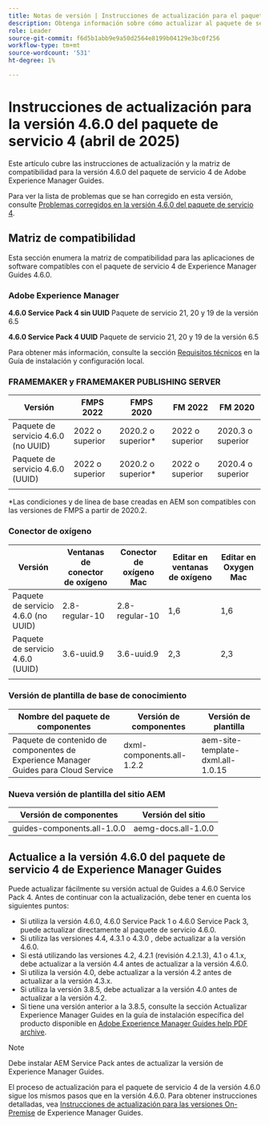 ```yaml
---
title: Notas de versión | Instrucciones de actualización para el paquete de servicio 4 de Adobe Experience Manager Guides 4.6.0
description: Obtenga información sobre cómo actualizar al paquete de servicio 4 de Adobe Experience Manager Guides 4.6.0
role: Leader
source-git-commit: f6d5b1abb9e9a50d2564e8199b04129e3bc0f256
workflow-type: tm+mt
source-wordcount: '531'
ht-degree: 1%

---
```


# Instrucciones de actualización para la versión 4.6.0 del paquete de servicio 4 (abril de 2025)

Este artículo cubre las instrucciones de actualización y la matriz de compatibilidad para la versión 4.6.0 del paquete de servicio 4 de Adobe Experience Manager Guides.

Para ver la lista de problemas que se han corregido en esta versión, consulte [Problemas corregidos en la versión 4.6.0 del paquete de servicio 4](fixed-issues-4-6-0-sp4.md).

## Matriz de compatibilidad

Esta sección enumera la matriz de compatibilidad para las aplicaciones de software compatibles con el paquete de servicio 4 de Experience Manager Guides 4.6.0.

### Adobe Experience Manager

**4.6.0 Service Pack 4 sin UUID**
Paquete de servicio 21, 20 y 19 de la versión 6.5

**4.6.0 Service Pack 4 UUID**
Paquete de servicio 21, 20 y 19 de la versión 6.5

Para obtener más información, consulte la sección [Requisitos técnicos](../install-guide/download-install-technical-requirements.md) en la Guía de instalación y configuración local.

### FRAMEMAKER y FRAMEMAKER PUBLISHING SERVER

| Versión | FMPS 2022 | FMPS 2020 | FM 2022 | FM 2020 |
| --- | --- | --- | --- | --- |
| Paquete de servicio 4.6.0 (no UUID) | 2022 o superior | 2020.2 o superior* | 2022 o superior | 2020.3 o superior |
| Paquete de servicio 4.6.0 (UUID) | 2022 o superior | 2020.2 o superior* | 2022 o superior | 2020.4 o superior |
| | | | |

*Las condiciones y de línea de base creadas en AEM son compatibles con las versiones de FMPS a partir de 2020.2.

### Conector de oxígeno

| Versión | Ventanas de conector de oxígeno | Conector de oxígeno Mac | Editar en ventanas de oxígeno | Editar en Oxygen Mac |
| --- | --- | --- |--- |--- |
| Paquete de servicio 4.6.0 (no UUID) | 2.8-regular-10 | 2.8-regular-10 | 1,6 | 1,6 |
| Paquete de servicio 4.6.0 (UUID) | 3.6-uuid.9 | 3.6-uuid.9 | 2,3 | 2,3 |
|  |  |   |

### Versión de plantilla de base de conocimiento

| Nombre del paquete de componentes | Versión de componentes | Versión de plantilla |
|---|---|---|
| Paquete de contenido de componentes de Experience Manager Guides para Cloud Service | dxml-components.all-1.2.2 | aem-site-template-dxml.all-1.0.15 |

### Nueva versión de plantilla del sitio AEM

| Versión de componentes | Versión del sitio |
|---|---|
| guides-components.all-1.0.0 | aemg-docs.all-1.0.0 |

## Actualice a la versión 4.6.0 del paquete de servicio 4 de Experience Manager Guides

Puede actualizar fácilmente su versión actual de Guides a 4.6.0 Service Pack 4. Antes de continuar con la actualización, debe tener en cuenta los siguientes puntos:

- Si utiliza la versión 4.6.0, 4.6.0 Service Pack 1 o 4.6.0 Service Pack 3, puede actualizar directamente al paquete de servicio 4.6.0.
- Si utiliza las versiones 4.4, 4.3.1 o 4.3.0 , debe actualizar a la versión 4.6.0.
- Si está utilizando las versiones 4.2, 4.2.1 (revisión 4.2.1.3), 4.1 o 4.1.x, debe actualizar a la versión 4.4 antes de actualizar a la versión 4.6.0.
- Si utiliza la versión 4.0, debe actualizar a la versión 4.2 antes de actualizar a la versión 4.3.x.
- Si utiliza la versión 3.8.5, debe actualizar a la versión 4.0 antes de actualizar a la versión 4.2.
- Si tiene una versión anterior a la 3.8.5, consulte la sección Actualizar Experience Manager Guides en la guía de instalación específica del producto disponible en [Adobe Experience Manager Guides help PDF archive](https://helpx.adobe.com/xml-documentation-for-experience-manager/archive.html).

>[!NOTE]
>
>Debe instalar AEM Service Pack antes de actualizar la versión de Experience Manager Guides.

El proceso de actualización para el paquete de servicio 4 de la versión 4.6.0 sigue los mismos pasos que en la versión 4.6.0. Para obtener instrucciones detalladas, vea [Instrucciones de actualización para las versiones On-Premise](../install-guide/upgrade-xml-documentation.md) de Experience Manager Guides.
